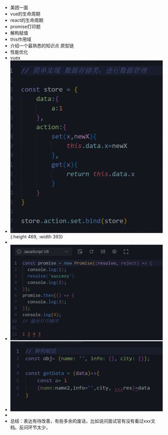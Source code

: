 - 美团一面
- vue的生命周期
- react的生命周期
- promise打印题
- 解构赋值
- this作用域
- 介绍一个最熟悉的知识点 原型链
- 性能优化
- vuex
- ![image.png](../assets/image_1711598047956_0.png){:height 469, :width 393}
-
- ![image.png](../assets/image_1711598144934_0.png)
- ![image.png](../assets/image_1711598154040_0.png)
-
- 总结：表达有待改善，有些多余的废话，比如说问面试官有没有看过xxx文档。反问环节太少，